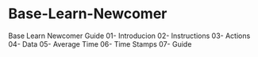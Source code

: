 # Base-Learn-Newcomer
Base Learn Newcomer Guide
01- Introducion
02- Instructions
03- Actions
04- Data
05- Average Time
06- Time Stamps
07- Guide
